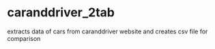 # caranddriver_2tab
extracts data of cars from caranddriver website and creates csv file for comparison
